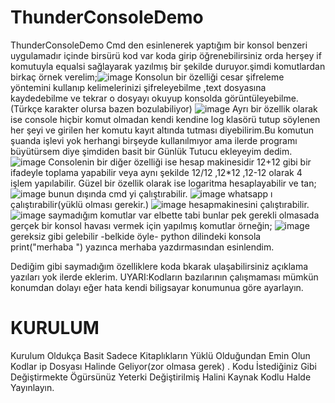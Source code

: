 # ThunderConsoleDemo
ThunderConsoleDemo Cmd den esinlenerek yaptığım bir konsol benzeri uygulamadır içinde birsürü kod var koda girip öğrenebilirsiniz orda herşey if komutuyla equalsi sağlayarak yazılmış bir şekilde duruyor.şimdi komutlardan birkaç örnek verelim;![image](https://user-images.githubusercontent.com/46716625/122644096-0ea64800-d11c-11eb-9d9e-8221c38790e5.png)
Konsolun bir özelliği cesar şifreleme yöntemini kullanıp kelimelerinizi şifreleyebilme ,text dosyasına kaydedebilme ve tekrar o dosyayı okuyup konsolda görüntüleyebilme. (Türkçe karakter olursa bazen bozulabiliyor)
![image](https://user-images.githubusercontent.com/46716625/122644195-b3288a00-d11c-11eb-942f-2e8787d3ae59.png)
Ayrı bir özellik olarak ise console hiçbir komut olmadan kendi kendine log klasörü tutup söylenen her şeyi ve girilen her komutu kayıt altında tutması diyebilirim.Bu komutun şuanda işlevi yok herhangi birşeyde kullanılmıyor ama ilerde programı büyütürsem diye şimdiden basit bir Günlük Tutucu ekleyeyim dedim.
![image](https://user-images.githubusercontent.com/46716625/122644299-29c58780-d11d-11eb-8423-deb2b3e66e2e.png)
Consolenin bir diğer özelliği ise hesap makinesidir 12+12 gibi bir ifadeyle toplama yapabilir veya aynı şekilde 12/12 ,12*12 ,12-12 olarak 4 işlem yapılabilir. Güzel bir özellik olarak ise logaritma hesaplayabilir ve tan;
![image](https://user-images.githubusercontent.com/46716625/122644316-4bbf0a00-d11d-11eb-9ee5-185486e24353.png)
bunun dışında  cmd yi çalıştırabilir.
![image](https://user-images.githubusercontent.com/46716625/122644447-db64b880-d11d-11eb-90de-e0a72a5120f1.png)
whatsapp ı çalıştırabilir(yüklü olması gerekir.)
![image](https://user-images.githubusercontent.com/46716625/122644480-1666ec00-d11e-11eb-8dcb-7cd6db6872b8.png)
hesapmakinesini çalıştırabilir.
![image](https://user-images.githubusercontent.com/46716625/122644491-28e12580-d11e-11eb-8a89-8dfcefeedbbe.png)
saymadığım komutlar var elbette tabi bunlar pek gerekli olmasada gerçek bir konsol havası vermek için yapılmış komutlar örneğin;
![image](https://user-images.githubusercontent.com/46716625/122644540-5e860e80-d11e-11eb-9be4-51496bff3a10.png)
gereksiz gibi gelebilir -belkide öyle- python dilindeki konsola print("merhaba ") yazınca merhaba yazdırmasından esinlendim.

Dediğim gibi saymadığım özelliklere koda bkarak ulaşabilirsiniz açıklama yazıları yok ilerde eklerim.
UYARI:Kodların bazılarının çalışmaması mümkün konumdan dolayı eğer hata kendi biligsayar konumunua göre ayarlayın.
# KURULUM
Kurulum Oldukça Basit Sadece Kitaplıkların Yüklü Olduğundan Emin Olun Kodlar ip Dosyası Halinde Geliyor(zor olmasa gerek) .
Kodu İstediğiniz Gibi Değiştirmekte Ögürsünüz Yeterki Değiştirilmiş Halini Kaynak Kodlu Halde Yayınlayın.







